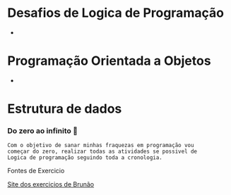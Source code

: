 # Desafios de Logica de Programação
+ 
# Programação Orientada a Objetos 
+
# Estrutura de dados
### Do zero ao infinito 🚀
```
Com o objetivo de sanar minhas fraquezas em programação vou 
começar do zero, realizar todas as atividades se possivel de 
Logica de programação seguindo toda a cronologia.
```

Fontes de Exercicio

<a href="https://wiki.python.org.br/ListaDeExercicios">Site dos exercicios de Brunão<a>
